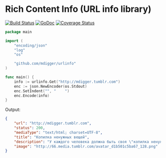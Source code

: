 # Rich Content Info (URL info library)

[![Build Status](https://travis-ci.org/mdigger/urlinfo.svg?branch=master)](https://travis-ci.org/mdigger/urlinfo)
[![GoDoc](https://godoc.org/github.com/mdigger/urlinfo?status.svg)](https://godoc.org/github.com/mdigger/urlinfo)
[![Coverage Status](https://coveralls.io/repos/github/mdigger/urlinfo/badge.svg?branch=master)](https://coveralls.io/github/mdigger/urlinfo?branch=master)

```go
package main

import (
	"encoding/json"
	"log"
	"os"

	"github.com/mdigger/urlinfo"
)

func main() {
	info := urlinfo.Get("http://mdigger.tumblr.com")
	enc := json.NewEncoder(os.Stdout)
	enc.SetIndent("", "    ")
	enc.Encode(info)
}

```

Output:

```json
{
    "url": "http://mdigger.tumblr.com",
    "status": 200,
    "mediaType": "text/html; charset=UTF-8",
    "title": "Копилка ненужных вещей",
    "description": "У каждого человека должна быть своя \"копилка ненужных вещей\", которой он с радостью готов поделиться с другими. Вы как раз в таком месте...",
    "image": "http://66.media.tumblr.com/avatar_d1b501c5ba67_128.png"
}
```